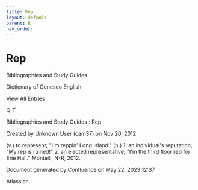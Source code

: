 ```yaml
---
title: Rep
layout: default
parent: R
nav_order:
---
```


# Rep

Bibliographies and Study Guides

Dictionary of Geneseo English

View All Entries

Q-T

Bibliographies and Study Guides : Rep

Created by  Unknown User (cam37) on Nov 20, 2012

(v.) to represent; &quot;I'm reppin' Long Island.&quot; (n.) 1. an individual's reputation; &quot;My rep is ruined!&quot; 2. an elected representative; &quot;I'm the third floor rep for Erie Hall.&quot; Montelli, N-R, 2012.

Document generated by Confluence on May 22, 2023 12:37

Atlassian
